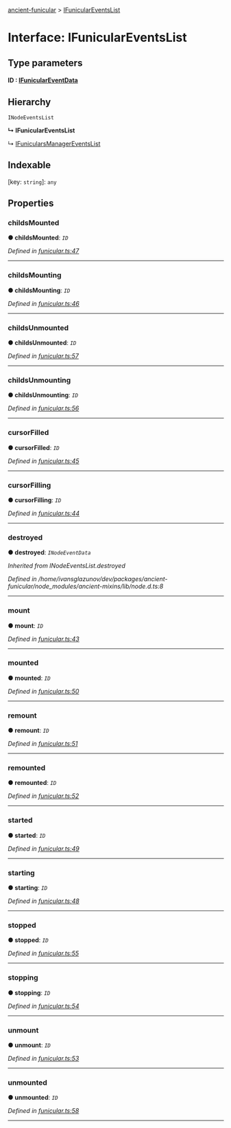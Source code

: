 [ancient-funicular](../README.md) > [IFunicularEventsList](../interfaces/ifuniculareventslist.md)



# Interface: IFunicularEventsList

## Type parameters
#### ID :  [IFunicularEventData](ifuniculareventdata.md)
## Hierarchy


 `INodeEventsList`

**↳ IFunicularEventsList**

↳  [IFunicularsManagerEventsList](ifunicularsmanagereventslist.md)










## Indexable

\[key: `string`\]:&nbsp;`any`

## Properties
<a id="childsmounted"></a>

###  childsMounted

**●  childsMounted**:  *`ID`* 

*Defined in [funicular.ts:47](https://github.com/AncientSouls/Funicular/blob/8e7717f/src/lib/funicular.ts#L47)*





___

<a id="childsmounting"></a>

###  childsMounting

**●  childsMounting**:  *`ID`* 

*Defined in [funicular.ts:46](https://github.com/AncientSouls/Funicular/blob/8e7717f/src/lib/funicular.ts#L46)*





___

<a id="childsunmounted"></a>

###  childsUnmounted

**●  childsUnmounted**:  *`ID`* 

*Defined in [funicular.ts:57](https://github.com/AncientSouls/Funicular/blob/8e7717f/src/lib/funicular.ts#L57)*





___

<a id="childsunmounting"></a>

###  childsUnmounting

**●  childsUnmounting**:  *`ID`* 

*Defined in [funicular.ts:56](https://github.com/AncientSouls/Funicular/blob/8e7717f/src/lib/funicular.ts#L56)*





___

<a id="cursorfilled"></a>

###  cursorFilled

**●  cursorFilled**:  *`ID`* 

*Defined in [funicular.ts:45](https://github.com/AncientSouls/Funicular/blob/8e7717f/src/lib/funicular.ts#L45)*





___

<a id="cursorfilling"></a>

###  cursorFilling

**●  cursorFilling**:  *`ID`* 

*Defined in [funicular.ts:44](https://github.com/AncientSouls/Funicular/blob/8e7717f/src/lib/funicular.ts#L44)*





___

<a id="destroyed"></a>

###  destroyed

**●  destroyed**:  *`INodeEventData`* 

*Inherited from INodeEventsList.destroyed*

*Defined in /home/ivansglazunov/dev/packages/ancient-funicular/node_modules/ancient-mixins/lib/node.d.ts:8*





___

<a id="mount"></a>

###  mount

**●  mount**:  *`ID`* 

*Defined in [funicular.ts:43](https://github.com/AncientSouls/Funicular/blob/8e7717f/src/lib/funicular.ts#L43)*





___

<a id="mounted"></a>

###  mounted

**●  mounted**:  *`ID`* 

*Defined in [funicular.ts:50](https://github.com/AncientSouls/Funicular/blob/8e7717f/src/lib/funicular.ts#L50)*





___

<a id="remount"></a>

###  remount

**●  remount**:  *`ID`* 

*Defined in [funicular.ts:51](https://github.com/AncientSouls/Funicular/blob/8e7717f/src/lib/funicular.ts#L51)*





___

<a id="remounted"></a>

###  remounted

**●  remounted**:  *`ID`* 

*Defined in [funicular.ts:52](https://github.com/AncientSouls/Funicular/blob/8e7717f/src/lib/funicular.ts#L52)*





___

<a id="started"></a>

###  started

**●  started**:  *`ID`* 

*Defined in [funicular.ts:49](https://github.com/AncientSouls/Funicular/blob/8e7717f/src/lib/funicular.ts#L49)*





___

<a id="starting"></a>

###  starting

**●  starting**:  *`ID`* 

*Defined in [funicular.ts:48](https://github.com/AncientSouls/Funicular/blob/8e7717f/src/lib/funicular.ts#L48)*





___

<a id="stopped"></a>

###  stopped

**●  stopped**:  *`ID`* 

*Defined in [funicular.ts:55](https://github.com/AncientSouls/Funicular/blob/8e7717f/src/lib/funicular.ts#L55)*





___

<a id="stopping"></a>

###  stopping

**●  stopping**:  *`ID`* 

*Defined in [funicular.ts:54](https://github.com/AncientSouls/Funicular/blob/8e7717f/src/lib/funicular.ts#L54)*





___

<a id="unmount"></a>

###  unmount

**●  unmount**:  *`ID`* 

*Defined in [funicular.ts:53](https://github.com/AncientSouls/Funicular/blob/8e7717f/src/lib/funicular.ts#L53)*





___

<a id="unmounted"></a>

###  unmounted

**●  unmounted**:  *`ID`* 

*Defined in [funicular.ts:58](https://github.com/AncientSouls/Funicular/blob/8e7717f/src/lib/funicular.ts#L58)*





___


